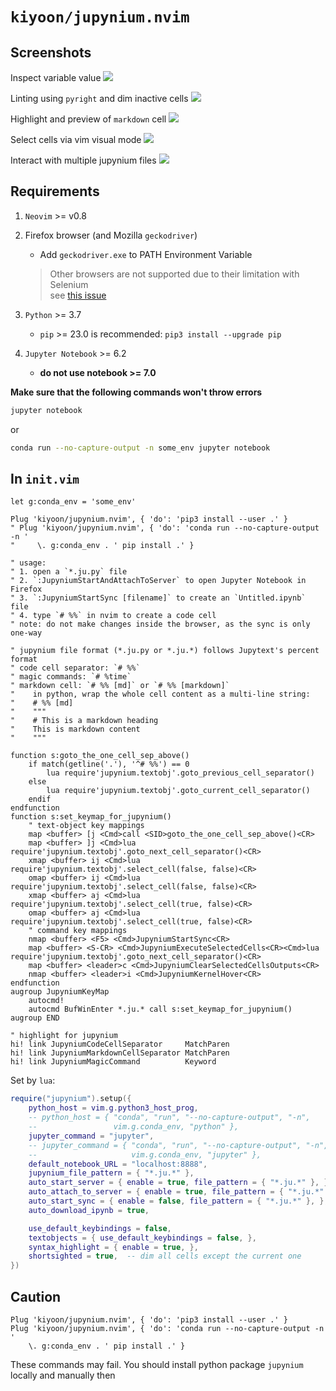 # `kiyoon/jupynium.nvim`

## Screenshots

Inspect variable value
![](./imgs/jupy/jupynium_inspect_var_value.png)

Linting using `pyright` and dim inactive cells
![](./imgs/jupy/jupynium_linting_using_pyright_and_dim_inactive_cells.png)

Highlight and preview of `markdown` cell
![](./imgs/jupy/jupynium_md_highlight_and_preview.png)

Select cells via vim visual mode
![](./imgs/jupy/jupynium_select_cells_using_visual_mode.png)

Interact with multiple jupynium files
![](./imgs/jupy/jupynium_interact_with_multiple_jupy_files.png)

## Requirements

1. `Neovim` >= v0.8  
2. Firefox browser (and Mozilla `geckodriver`)  
    - Add `geckodriver.exe` to PATH Environment Variable  
    > Other browsers are not supported due to their limitation with Selenium  
    > see [this issue](https://github.com/kiyoon/jupynium.nvim/issues/49#issuecomment-1443304753)  

3. `Python` >= 3.7  
    - `pip` >= 23.0 is recommended: `pip3 install --upgrade pip`  
4. `Jupyter Notebook` >= 6.2  
    - **do not use notebook >= 7.0**  

**Make sure that the following commands won't throw errors**  

``` sh
jupyter notebook
```

or  

``` sh
conda run --no-capture-output -n some_env jupyter notebook
```

## In `init.vim`

``` vim
let g:conda_env = 'some_env'

Plug 'kiyoon/jupynium.nvim', { 'do': 'pip3 install --user .' }
" Plug 'kiyoon/jupynium.nvim', { 'do': 'conda run --no-capture-output -n '
"     \. g:conda_env . ' pip install .' }

" usage:
" 1. open a `*.ju.py` file
" 2. `:JupyniumStartAndAttachToServer` to open Jupyter Notebook in Firefox
" 3. `:JupyniumStartSync [filename]` to create an `Untitled.ipynb` file
" 4. type `# %%` in nvim to create a code cell
" note: do not make changes inside the browser, as the sync is only one-way

" jupynium file format (*.ju.py or *.ju.*) follows Jupytext's percent format
" code cell separator: `# %%`
" magic commands: `# %time`
" markdown cell: `# %% [md]` or `# %% [markdown]`
"    in python, wrap the whole cell content as a multi-line string:
"    # %% [md]
"    """
"    # This is a markdown heading
"    This is markdown content
"    """

function s:goto_the_one_cell_sep_above()
    if match(getline('.'), '^# %%') == 0
        lua require'jupynium.textobj'.goto_previous_cell_separator()
    else
        lua require'jupynium.textobj'.goto_current_cell_separator()
    endif
endfunction
function s:set_keymap_for_jupynium()
    " text-object key mappings
    map <buffer> [j <Cmd>call <SID>goto_the_one_cell_sep_above()<CR>
    map <buffer> ]j <Cmd>lua require'jupynium.textobj'.goto_next_cell_separator()<CR>
    xmap <buffer> ij <Cmd>lua require'jupynium.textobj'.select_cell(false, false)<CR>
    omap <buffer> ij <Cmd>lua require'jupynium.textobj'.select_cell(false, false)<CR>
    xmap <buffer> aj <Cmd>lua require'jupynium.textobj'.select_cell(true, false)<CR>
    omap <buffer> aj <Cmd>lua require'jupynium.textobj'.select_cell(true, false)<CR>
    " command key mappings
    nmap <buffer> <F5> <Cmd>JupyniumStartSync<CR>
    map <buffer> <S-CR> <Cmd>JupyniumExecuteSelectedCells<CR><Cmd>lua require'jupynium.textobj'.goto_next_cell_separator()<CR>
    map <buffer> <leader>c <Cmd>JupyniumClearSelectedCellsOutputs<CR>
    nmap <buffer> <leader>i <Cmd>JupyniumKernelHover<CR>
endfunction
augroup JupyniumKeyMap
    autocmd!
    autocmd BufWinEnter *.ju.* call s:set_keymap_for_jupynium()
augroup END

" highlight for jupynium
hi! link JupyniumCodeCellSeparator     MatchParen
hi! link JupyniumMarkdownCellSeparator MatchParen
hi! link JupyniumMagicCommand          Keyword
```

Set by `lua`:  

``` lua
require("jupynium").setup({
    python_host = vim.g.python3_host_prog,
    -- python_host = { "conda", "run", "--no-capture-output", "-n",
    --                 vim.g.conda_env, "python" },
    jupyter_command = "jupyter",
    -- jupyter_command = { "conda", "run", "--no-capture-output", "-n",
    --                     vim.g.conda_env, "jupyter" },
    default_notebook_URL = "localhost:8888",
    jupynium_file_pattern = { "*.ju.*" },
    auto_start_server = { enable = true, file_pattern = { "*.ju.*" }, },
    auto_attach_to_server = { enable = true, file_pattern = { "*.ju.*" }, },
    auto_start_sync = { enable = false, file_pattern = { "*.ju.*" }, },
    auto_download_ipynb = true,

    use_default_keybindings = false,
    textobjects = { use_default_keybindings = false, },
    syntax_highlight = { enable = true, },
    shortsighted = true,  -- dim all cells except the current one
})
```

## Caution

``` vim
Plug 'kiyoon/jupynium.nvim', { 'do': 'pip3 install --user .' }
Plug 'kiyoon/jupynium.nvim', { 'do': 'conda run --no-capture-output -n '
    \. g:conda_env . ' pip install .' }
```

These commands may fail. You should install python package `jupynium` locally
and manually then  
